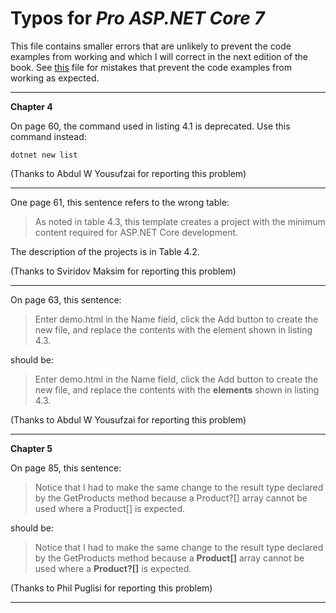 # Typos for *Pro ASP.NET Core 7*

This file contains smaller errors that are unlikely to prevent the code examples from working and which I will correct in the next edition of the book. See [this](errata.md) file for mistakes that prevent the code examples from working as expected.

---

**Chapter 4**

On page 60, the command used in listing 4.1 is deprecated. Use this command instead:

    dotnet new list

(Thanks to Abdul W Yousufzai for reporting this problem)

---

One page 61, this sentence refers to the wrong table:

>   As noted in table 4.3, this template creates a project 
with the minimum content required for ASP.NET Core development.

The description of the projects is in Table 4.2.

(Thanks to Sviridov Maksim for reporting this problem)

---

On page 63, this sentence:

>   Enter demo.html in the Name field, click the Add button to create the new file, and replace the contents with the element shown in listing 4.3. 

should be:

> Enter demo.html in the Name field, click the Add button to create the new file, and 
replace the contents with the **elements** shown in listing 4.3. 

(Thanks to Abdul W Yousufzai for reporting this problem)

---

**Chapter 5**

On page 85, this sentence:

>   Notice that I had to make the same change to the result type declared by the GetProducts method because a Product?[] array cannot be used where a Product[] is expected.

should be:

> Notice that I had to make the same change to the result type declared by the GetProducts method because a **Product[]** array cannot be used where a **Product?[]** is expected.

(Thanks to Phil Puglisi for reporting this problem)

---

